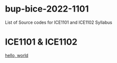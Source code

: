# bup-bice-2022-1101
List of Source codes for ICE1101 and ICE1102 Syllabus
# ICE1101 & ICE1102
[hello, world](https://github.com/24phyr/bup-bice-2022/blob/main/ICE1101/hello.c)
